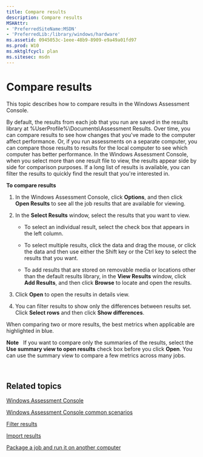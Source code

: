 ```yaml
---
title: Compare results
description: Compare results
MSHAttr:
- 'PreferredSiteName:MSDN'
- 'PreferredLib:/library/windows/hardware'
ms.assetid: 0945053c-1eee-48b9-8909-e9a49a01fd97
ms.prod: W10
ms.mktglfcycl: plan
ms.sitesec: msdn
---
```


# Compare results


This topic describes how to compare results in the Windows Assessment Console.

By default, the results from each job that you run are saved in the results library at %UserProfile%\\Documents\\Assessment Results. Over time, you can compare results to see how changes that you've made to the computer affect performance. Or, if you run assessments on a separate computer, you can compare those results to results for the local computer to see which computer has better performance. In the Windows Assessment Console, when you select more than one result file to view, the results appear side by side for comparison purposes. If a long list of results is available, you can filter the results to quickly find the result that you're interested in.

**To compare results**

1.  In the Windows Assessment Console, click **Options**, and then click **Open Results** to see all the job results that are available for viewing.

2.  In the **Select Results** window, select the results that you want to view.

    -   To select an individual result, select the check box that appears in the left column.

    -   To select multiple results, click the data and drag the mouse, or click the data and then use either the Shift key or the Ctrl key to select the results that you want.

    -   To add results that are stored on removable media or locations other than the default results library, in the **View Results** window, click **Add Results**, and then click **Browse** to locate and open the results.

3.  Click **Open** to open the results in details view.

4.  You can filter results to show only the differences between results set. Click **Select rows** and then click **Show differences**.

When comparing two or more results, the best metrics when applicable are highlighted in blue.

**Note**  
If you want to compare only the summaries of the results, select the **Use summary view to open results** check box before you click **Open**. You can use the summary view to compare a few metrics across many jobs.

 

## Related topics


[Windows Assessment Console](windows-assessment-console.md)

[Windows Assessment Console common scenarios](windows-assessment-console-common-scenarios.md)

[Filter results](filter-results.md)

[Import results](import-results.md)

[Package a job and run it on another computer](package-a-job-and-run-it-on-another-computer.md)

 

 







